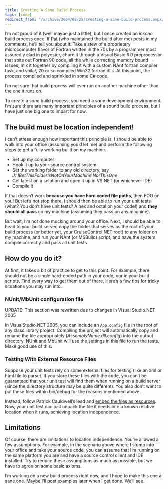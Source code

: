 ```yaml
---
title: Creating A Sane Build Process
tags: [code]
redirect_from: "/archive/2004/08/25/creating-a-sane-build-process.aspx/"
---
```


I’m not proud of it (well maybe just a little), but I once created an
*insane* build process once. If
[Pat](http://www.patrickgannon.net/ "Patrick Gannon") (who maintained
the build after me) posts in my comments, he’ll tell you about it. Take
a stew of a proprietary microcomputer flavor of Fortran written in the
70s by a programmer most assuredly clad in polyester, churn it through a
Visual Basic 6.0 preprocessor that spits out Fortran 90 code, all the
while correcting memory bound issues, mix it together by compiling it
with a custom NAnt fortran compiler task, and voila!, 20 or so compiled
Win32 fortran dlls. At this point, the process compiled and sprinkled in
some C# code.

I’m not sure that build process will ever run on another machine other
than the one it runs on.

To create a *sane* build process, you need a *sane* development
environment. I’m sure there are many important principles of a sound
build process, but I have just one big one to impart for now.

The build must be location independent!
---------------------------------------

I can’t stress enough how important this principle is. I should be able
to walk into your office (assuming you’d let me) and perform the
following steps to get a fully working build on my machine.

-   Set up my computer
-   Hook it up to your source control system
-   Set the working folder to any old directory, say
    *J:\\IBetThisFolderIsNotOnYourMachine\\NorThisOne*
-   Get latest on a solution and open it up in VS.NET (or whichever IDE)
-   Compile it

If that doesn’t work **because you have hard coded file paths**, then
FOO on you! But let’s not stop there, I should then be able to run your
unit tests (what? You don’t have unit tests? A hex and octal on your
code!) and **they should all pass** on my machine (assuming they pass on
any machine).

But wait, I’m not done mucking around your office. Next, I should be
able to head to your build server, copy the folder that serves as the
root of your build process (or better yet, your CruiseControl.NET root)
to any folder on my machine, and run your NAnt (or MSBuild) script, and
have the system compile correctly and pass all unit tests.

How do you do it?
-----------------

At first, it takes a bit of practice to get to this point. For example,
there should not be a single hard-coded path in your code, nor in your
build scripts. Find every way to get them out of there. Here’s a few
tips for tricky situations you may run into.

### NUnit/MbUnit configuration file

UPDATE: This section was rewritten due to changes in Visual Studio.NET
2005

In VisualStudio.NET 2005, you can include an `App.config` file in the
root of any class library project. Compiling the project will
automatically copy and rename the file appropriately
(*AssemblyName.dll.config*) into the output directory. NUnit and MbUnit
will use the settings in this file to run the tests. Make good use of
this.

### Testing With External Resource Files

Suppose your unit tests rely on some external files for testing (like an
xml or html file to parse). If you store these files with the code, you
can’t be guaranteed that your unit test will find them when running on a
build server (since the directory structure may be quite different). You
also don’t want to put these files within bin/debug for the reasons
mentioned above.

Instead, follow Patrick Cauldwell’s lead and [embed the files as
resources](http://www.cauldwell.net/patrick/blog/PermaLink,guid,e9a1451b-108c-4da7-8be9-2b6c2316f7b1.aspx).
Now, your unit test can just unpack the file it needs into a known
relative location when it runs, achieving location independence.

Limitations
-----------

Of course, there are limitations to location independence. You’re
allowed a few assumptions. For example, in the scenario above where I
stomp into your office and take your source code, you can assume that
I’m running on the same platform you are and have a source control
client and IDE installed. Try to reduce these assumptions as much as
possible, but we have to agree on some basic axioms.

I’m working on a new build process right now, and I hope to make this
one a sane one. Maybe I’ll post examples later when I get done. We’ll
see.

